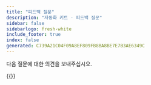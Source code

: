 ```yaml
---
title: "피드백 질문"
description: "자동화 키트 - 피드백 질문"
sidebar: false
sidebarlogo: fresh-white
include_footer: true
index: false
generated: C739A21C04F09A8EF809FB8BA8BE7E7B3AE6349C
---
```


다음 질문에 대한 의견을 보내주십시오.

{{<questions name="/content/ko/feedback.json" completed="질문을 완료해 주셔서 감사합니다" showNavigationButtons="false" locale="ko">}}
